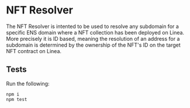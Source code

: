 # NFT Resolver

The NFT Resolver is intented to be used to resolve any subdomain for a specific ENS domain where a NFT collection has been deployed on Linea.  
More precisely it is ID based, meaning the resolution of an address for a subdomain is determined by the ownership of the NFT's ID on the target NFT contract on Linea.

## Tests

Run the following:

```shell
npm i
npm test
```

